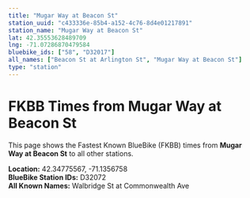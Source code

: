 ```yaml
---
title: "Mugar Way at Beacon St"
station_uuid: "c433336e-85b4-a152-4c76-8d4e01217891"
station_name: "Mugar Way at Beacon St"
lat: 42.35553628489709
lng: -71.07286870479584
bluebike_ids: ["58", "D32017"]
all_names: ["Beacon St at Arlington St", "Mugar Way at Beacon St"]
type: "station"
---
```


# FKBB Times from Mugar Way at Beacon St

This page shows the Fastest Known BlueBike (FKBB) times from **Mugar Way at Beacon St** to all other stations.

**Location:** 42.34775567, -71.1356758  
**BlueBike Station IDs:** D32072  
**All Known Names:** Walbridge St at Commonwealth Ave

